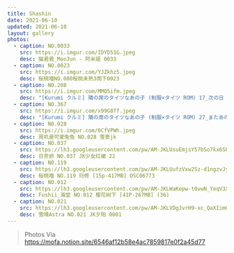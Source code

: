 ```yaml
---
title: Shashin
date: 2021-06-10
updated: 2021-06-10
layout: gallery
photos:
  - caption: NO.0033
    src: https://i.imgur.com/IDYD51G.jpeg
    desc: 猫君君_MaoJun - 阿米娅 0033
  - caption: NO.0023
    src: https://i.imgur.com/YJZkhz5.jpeg
    desc: 桜桃喵NO.080桜桃未熟3雨下0023
  - caption: NO.208
    src: https://i.imgur.com/MMO5ifm.jpeg
    desc: "[Kurumi クルミ] 隣の席のタイツなあの子 (制服×タイツ ROM) 17_次の日 再び通学路のあの子208"
  - caption: NO.367
    src: https://i.imgur.com/x99G8ff.jpeg
    desc: "[Kurumi クルミ] 隣の席のタイツなあの子 (制服×タイツ ROM) 27_またあの子と桜の咲く季節へ367"
  - caption: NO.028
    src: https://i.imgur.com/6CfVPWh.jpeg
    desc: 周叽是可爱兔兔 NO.028 雪景jk
  - caption: NO.037
    src: https://lh3.googleusercontent.com/pw/AM-JKLUsuEmjsY57bSo7kx6SbcjosWSFQtPgfNqTI7oB2GlsOJHGOnKDwWKP1cpnSddks6G2cE7FHY09nyM67pS_s12TynOq9uLOdkWCbma_iUZ65wHbCzJ177NJXD9nfTUWa4DHpIuVF8Jt6hieblytBTpL=w1920-h879-no
    desc: 日奈娇 NO.037 JK少女红裙 22
  - caption: NO.119
    src: https://lh3.googleusercontent.com/pw/AM-JKLUufzVxw2Sz-d1ngzvJyM2UIwbAeXa4DRkIJnYmV5KD_aRWNMuOuVNNOHfDCAOkAIt4nJJKcSqU5Z43meRUocuZI1a-XKRcAkDqe5oNKuUN2bAJiI9mELgfx_Mime-EGQsuC8w5BcjX4OLZyjIsd6i-=w1393-h929-no
    desc: 桜桃喵 NO.119 玛修 [15p-417MB] DSC06773
  - caption: NO.012
    src: https://lh3.googleusercontent.com/pw/AM-JKLWaKepw-t0vwN_YeqV3XuK2QSiMSApCouwFeN-w__nkoJ8xyD-TuloSB5SK927oZ2R7u7lL995K-0QPoVOFhFAOLtcv-od68OO7D3Vo7gyFal4QjHKLOItMx6W_S7mCBLdTjzygLYCVeoZWIOxyPe45=w1394-h929-no
    desc: Fushii_海堂 NO.012 樱花树下 [41P-267MB] (36)
  - caption: NO.021
    src: https://lh3.googleusercontent.com/pw/AM-JKLVDgJvrH9-xc_QaXIimO8CGINYTVT9DIuTUezu_AxZfJK-q8SVqEmpIMAGiOTap7JfTBCCV9hrQ3Yf0gW3hRDS1D1dNN9S0Y_WFpE6wp32PZHHhpn8TBNnl5-9PepjmT9ssM7_2wq4TbYoNekRTdTpt=w620-h929-no
    desc: 雪晴Astra NO.021 JK夕阳 0001
---
```


> Photos Via https://mofa.notion.site/6546af12b58e4ac7859817e0f2a45d77
